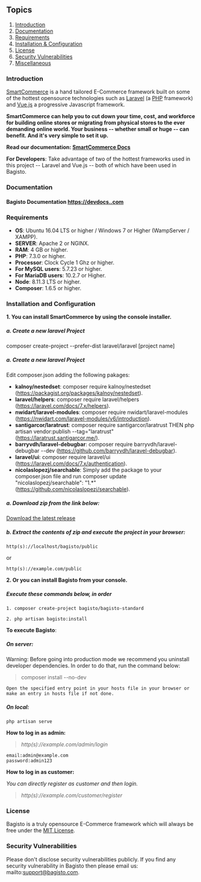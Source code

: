 <p align="center">
<a href=""><img src="" alt=""></a>
</p>

<p align="center">
<a href=""><img src="" alt=""></a>
<a href=""><img src="" alt=""></a>
<a href=""><img src="" alt=""></a>
<a href=""><img src="" alt=""></a>
<a href=""><img src="" alt=""></a>
</p>

## Topics
1. [Introduction](#introduction)
2. [Documentation](#documentation)
3. [Requirements](#requirements)
4. [Installation & Configuration](#installation-and-configuration)
5. [License](#license)
6. [Security Vulnerabilities](#security-vulnerabilities)
7. [Miscellaneous](#miscellaneous)

### Introduction

[SmartCommerce](https://www..com) is a hand tailored E-Commerce framework built on some of the hottest opensource technologies
such as [Laravel](https://laravel.com) (a [PHP](https://secure.php.net/) framework) and [Vue.js](https://vuejs.org)
a progressive Javascript framework.

**SmartCommerce can help you to cut down your time, cost, and workforce for building online stores or migrating from physical stores
to the ever demanding online world. Your business -- whether small or huge -- can benefit. And it's very simple to set it up.**

**Read our documentation: [SmartCommerce Docs](https://devdocs..com/)**

**For Developers**:
Take advantage of two of the hottest frameworks used in this project -- Laravel and Vue.js -- both of which have been used in Bagisto.

### Documentation

#### Bagisto Documentation [https://devdocs..com](https://devdocs..com)

### Requirements

* **OS**: Ubuntu 16.04 LTS or higher / Windows 7 or Higher (WampServer / XAMPP).
* **SERVER**: Apache 2 or NGINX.
* **RAM**: 4 GB or higher.
* **PHP**: 7.3.0 or higher.
* **Processor**: Clock Cycle 1 Ghz or higher.
* **For MySQL users**: 5.7.23 or higher.
* **For MariaDB users**: 10.2.7 or Higher.
* **Node**: 8.11.3 LTS or higher.
* **Composer**: 1.6.5 or higher.

### Installation and Configuration

**1. You can install SmartCommerce by using the console installer.**

##### a. Create a new laravel Project

composer create-project --prefer-dist laravel/laravel [project name]

##### a. Create a new laravel Project

Edit composer.json adding the following pakages:
* **kalnoy/nestedset**: composer require kalnoy/nestedset (https://packagist.org/packages/kalnoy/nestedset).
* **laravel/helpers**: composer require laravel/helpers (https://laravel.com/docs/7.x/helpers).
* **nwidart/laravel-modules**: composer require nwidart/laravel-modules (https://nwidart.com/laravel-modules/v6/introduction).
* **santigarcor/laratrust**: composer require santigarcor/laratrust THEN php artisan vendor:publish --tag="laratrust" (https://laratrust.santigarcor.me/).
* **barryvdh/laravel-debugbar**: composer require barryvdh/laravel-debugbar --dev (https://github.com/barryvdh/laravel-debugbar).
* **laravel/ui**: composer require laravel/ui (https://laravel.com/docs/7.x/authentication).
* **nicolaslopezj/searchable**: Simply add the package to your composer.json file and run composer update "nicolaslopezj/searchable": "1.*" (https://github.com/nicolaslopezj/searchable).


##### a. Download zip from the link below:

[Download the latest release](https://github.com/bagisto/bagisto/releases/latest)

##### b. Extract the contents of zip and execute the project in your browser:

~~~
http(s)://localhost/bagisto/public
~~~

or

~~~
http(s)://example.com/public
~~~

**2. Or you can install Bagisto from your console.**

##### Execute these commands below, in order

~~~
1. composer create-project bagisto/bagisto-standard
~~~

~~~
2. php artisan bagisto:install
~~~

**To execute Bagisto**:

##### On server:

Warning: Before going into production mode we recommend you uninstall developer dependencies.
In order to do that, run the command below:

> composer install --no-dev

~~~
Open the specified entry point in your hosts file in your browser or make an entry in hosts file if not done.
~~~

##### On local:

~~~
php artisan serve
~~~


**How to log in as admin:**

> *http(s)://example.com/admin/login*

~~~
email:admin@example.com
password:admin123
~~~

**How to log in as customer:**

*You can directly register as customer and then login.*

> *http(s)://example.com/customer/register*


### License
Bagisto is a truly opensource E-Commerce framework which will always be free under the [MIT License](https://github.com/bagisto/bagisto/blob/master/LICENSE).

### Security Vulnerabilities
Please don't disclose security vulnerabilities publicly. If you find any security vulnerability in Bagisto then please email us: mailto:support@bagisto.com.

